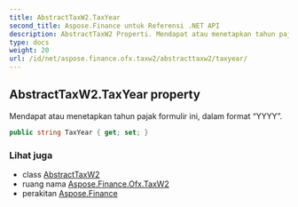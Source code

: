 ```yaml
---
title: AbstractTaxW2.TaxYear
second_title: Aspose.Finance untuk Referensi .NET API
description: AbstractTaxW2 Properti. Mendapat atau menetapkan tahun pajak formulir ini dalam format YYYY.
type: docs
weight: 20
url: /id/net/aspose.finance.ofx.taxw2/abstracttaxw2/taxyear/
---
```

## AbstractTaxW2.TaxYear property

Mendapat atau menetapkan tahun pajak formulir ini, dalam format “YYYY”.

```csharp
public string TaxYear { get; set; }
```

### Lihat juga

* class [AbstractTaxW2](../)
* ruang nama [Aspose.Finance.Ofx.TaxW2](../../abstracttaxw2/)
* perakitan [Aspose.Finance](../../../)


